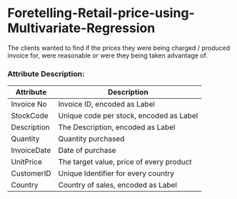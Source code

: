 # Foretelling-Retail-price-using-Multivariate-Regression
The clients wanted to find if the prices they were being charged / produced invoice for, were reasonable or were they 
being taken advantage of.
### Attribute Description:
Attribute | Description
----------|-------------
Invoice No | Invoice ID, encoded as Label
StockCode | Unique code per stock, encoded as Label
Description | The Description, encoded as Label
Quantity | Quantity purchased
InvoiceDate | Date of purchase
UnitPrice | The target value, price of every product
CustomerID | Unique Identifier for every country
Country | Country of sales, encoded as Label

